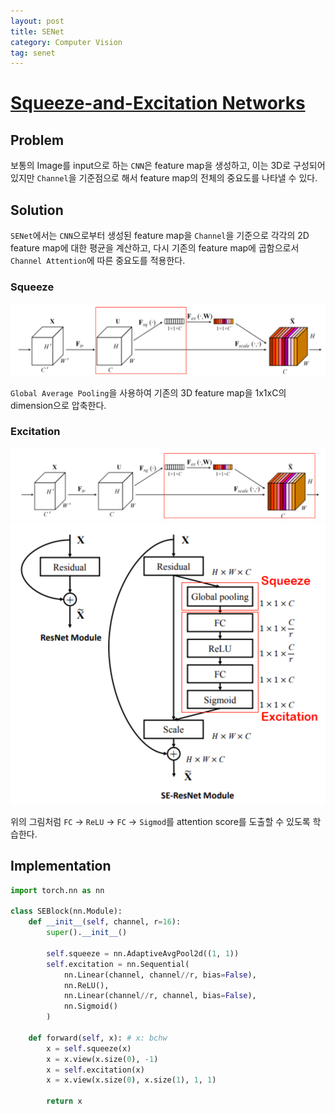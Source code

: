 ```yaml
---
layout: post
title: SENet
category: Computer Vision
tag: senet
---
```


# [Squeeze-and-Excitation Networks](https://arxiv.org/abs/1709.01507)

## Problem

보통의 Image를 input으로 하는 `CNN`은 feature map을 생성하고, 이는 3D로 구성되어 있지만 `Channel`을 기준점으로 해서 feature map의 전체의 중요도를 나타낼 수 있다. 

## Solution

`SENet`에서는 `CNN`으로부터 생성된 feature map을 `Channel`을 기준으로 각각의 2D feature map에 대한 평균을 계산하고, 다시 기존의 feature map에 곱함으로서 `Channel Attention`에 따른 중요도를 적용한다. 


### Squeeze

<img src='/assets/senet/squeeze.png'>

`Global Average Pooling`을 사용하여 기존의 3D feature map을 1x1xC의 dimension으로 압축한다. 

### Excitation

<img src='/assets/senet/excitation.png'>

<img src='/assets/senet/senet.png'>

위의 그림처럼 `FC` -> `ReLU` -> `FC` -> `Sigmod`를 attention score를 도출할 수 있도록 학습한다. 

## Implementation

```python
import torch.nn as nn

class SEBlock(nn.Module):
    def __init__(self, channel, r=16):
        super().__init__()

        self.squeeze = nn.AdaptiveAvgPool2d((1, 1))
        self.excitation = nn.Sequential(
            nn.Linear(channel, channel//r, bias=False),
            nn.ReLU(),
            nn.Linear(channel//r, channel, bias=False),
            nn.Sigmoid()
        )

    def forward(self, x): # x: bchw
        x = self.squeeze(x)
        x = x.view(x.size(0), -1)
        x = self.excitation(x)
        x = x.view(x.size(0), x.size(1), 1, 1)

        return x
```










